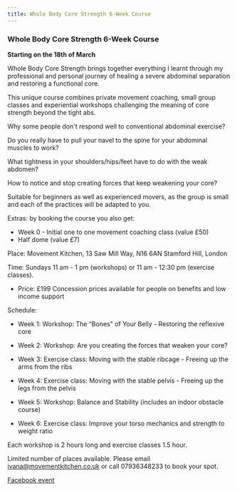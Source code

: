 ```yaml
---
title: Whole Body Core Strength 6-Week Course
---
```


### Whole Body Core Strength 6-Week Course

**Starting on the 18th of March**

Whole Body Core Strength brings together everything I learnt through my
professional and personal journey of healing a severe abdominal separation and
restoring a functional core.

This unique course combines private movement coaching, small group classes and
experiential workshops challenging the meaning of core strength beyond the tight
abs.

Why some people don't respond well to conventional abdominal exercise?

Do you really have to pull your navel to the spine for your abdominal muscles to
work?

What tightness in your shoulders/hips/feet have to do with the weak abdomen?

How to notice and stop creating forces that keep weakening your core?

Suitable for beginners as well as experienced movers, as the group is small and
each of the practices will be adapted to you.

Extras: by booking the course you also get:

* Week 0 - Initial one to one movement coaching class (value £50)
* Half dome (value £7)

Place: Movement Kitchen, 13 Saw Mill Way, N16 6AN Stamford Hill, London

Time: Sundays 11 am - 1 pm (workshops) or 11 am - 12:30 pm (exercise classes).

* Price: £199 Concession prices available for people on benefits and low income
  support

Schedule:

* Week 1: Workshop: The “Bones" of Your Belly - Restoring the reflexive core

* Week 2: Workshop: Are you creating the forces that weaken your core?

* Week 3: Exercise class: Moving with the stable ribcage - Freeing up the arms
  from the ribs

* Week 4: Exercise class: Moving with the stable pelvis - Freeing up the legs
  from the pelvis

* Week 5: Workshop: Balance and Stability (includes an indoor obstacle course)

* Week 6: Exercise class: Improve your torso mechanics and strength to weight
  ratio

Each workshop is 2 hours long and exercise classes 1.5 hour.

Limited number of places available. Please email ivana@movementkitchen.co.uk or
call 07936348233 to book your spot.

[Facebook event][1]

[1]: https://www.facebook.com/events/539020763135204/
